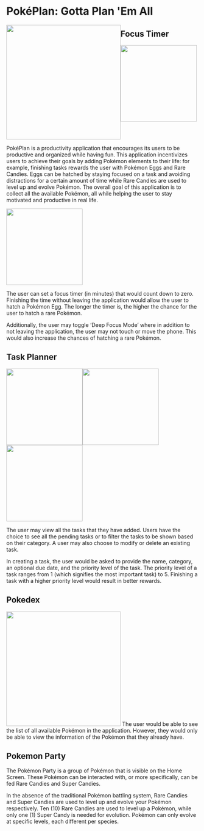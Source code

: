 # PokéPlan: Gotta Plan 'Em All
<div>
  <img src="https://user-images.githubusercontent.com/75743382/132638099-15cb3985-b189-4a7a-9e91-fd6035649498.png" width="300" style="float: left">
  <p style="float: right">PokéPlan is a productivity application that encourages its users to be productive and organized while having fun. This application incentivizes users to achieve their goals by adding Pokémon elements to their life: for example, finishing tasks rewards the user with Pokémon Eggs and Rare Candies. Eggs can be hatched by staying focused on a task and avoiding distractions for a certain amount of time while Rare Candies are used to level up and evolve Pokémon. The overall goal of this application is to collect all the available Pokémon, all while helping the user to stay motivated and productive in real life.</p>
 </div>

## Focus Timer
<img src="https://user-images.githubusercontent.com/75743382/132639456-6d68252e-ad35-435b-a7b7-a332007a7c32.png" width="200"><img src="https://user-images.githubusercontent.com/75743382/132639574-b0c63ec0-52ed-4ae4-9479-98cd6ae548c4.png" width="200">

The user can set a focus timer (in minutes) that would count down to zero. Finishing the time without leaving the application would allow the user to hatch a Pokémon Egg. The longer the timer is, the higher the chance for the user to hatch a rare Pokémon.

Additionally, the user may toggle ‘Deep Focus Mode’ where in addition to not leaving the application, the user may not touch or move the phone. This would also increase the chances of hatching a rare Pokémon.

## Task Planner
<img src="https://user-images.githubusercontent.com/75743382/132639127-25843fbc-8626-4a30-8fb4-6b02bffcebf1.png" width="200"><img src="https://user-images.githubusercontent.com/75743382/132638871-aef65716-6b4b-4ef6-8633-2d621a72e9a9.png" width="200"><img src="https://user-images.githubusercontent.com/75743382/132638994-e2aa0694-1d06-4685-a84d-d46a704142f9.png" width="200">

The user may view all the tasks that they have added. Users have the choice to see all the pending tasks or to filter the tasks to be shown based on their category. A user may also choose to modify or delete an existing task. 

In creating a task, the user would be asked to provide the name, category, an optional due date, and the priority level of the task. The priority level of a task ranges from 1 (which signifies the most important task) to 5. Finishing a task with a higher priority level would result in better rewards.

## Pokedex
<img src="https://user-images.githubusercontent.com/75743382/132638398-dc5d751a-2984-42d0-a13e-705cb323afa1.png" width="300">
The user would be able to see the list of all available Pokémon in the application. However, they would only be able to view the information of the Pokémon that they already have.

## Pokemon Party
The Pokémon Party is a group of Pokémon that is visible on the Home Screen. These Pokémon can be interacted with, or more specifically, can be fed Rare Candies and Super Candies.

In the absence of the traditional Pokémon battling system, Rare Candies and Super Candies are used to level up and evolve your Pokémon respectively. Ten (10) Rare Candies are used to level up a Pokémon, while only one (1) Super Candy is needed for evolution. Pokémon can only evolve at specific levels, each different per species.
